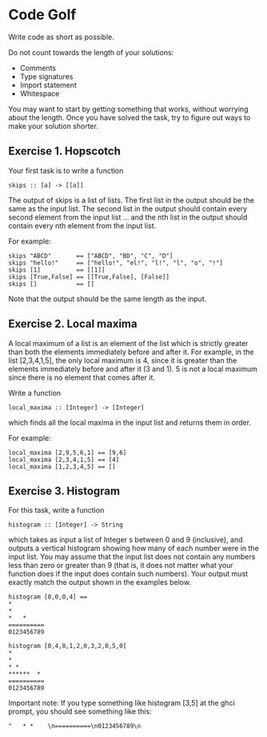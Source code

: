 # Code Golf

Write code as short as possible.

Do not count towards the length of your solutions:
- Comments
- Type signatures
- Import statement
- Whitespace

You may want to start by getting something that works, without
worrying about the length. Once you have solved the task, try to
figure out ways to make your solution shorter.


## Exercise 1. Hopscotch

Your first task is to write a function
```
skips :: [a] -> [[a]]
```

The output of skips is a list of lists. The first list in the output
should be the same as the input list. The second list in the output
should contain every second element from the input list ... and the
nth list in the output should contain every nth element from the input
list.

For example:
```
skips "ABCD"       == ["ABCD", "BD", "C", "D"]
skips "hello!"     == ["hello!", "el!", "l!", "l", "o", "!"]
skips [1]          == [[1]]
skips [True,False] == [[True,False], [False]]
skips []           == []
```

Note that the output should be the same length as the input.


## Exercise 2. Local maxima

A local maximum of a list is an element of the list which is strictly
greater than both the elements immediately before and after it. For
example, in the list [2,3,4,1,5], the only local maximum is 4, since
it is greater than the elements immediately before and after it (3 and
1). 5 is not a local maximum since there is no element that comes
after it.

Write a function
```
local_maxima :: [Integer] -> [Integer]
```
which finds all the local maxima in the input list and returns them in order.

For example:
```
local_maxima [2,9,5,6,1] == [9,6]
local_maxima [2,3,4,1,5] == [4]
local_maxima [1,2,3,4,5] == []
```


## Exercise 3. Histogram

For this task, write a function
```
histogram :: [Integer] -> String
```
which takes as input a list of Integer s between 0 and 9 (inclusive),
and outputs a vertical histogram showing how many of each number were
in the input list. You may assume that the input list does not contain
any numbers less than zero or greater than 9 (that is, it does not
matter what your function does if the input does contain such
numbers). Your output must exactly match the output shown in the
examples below.

```
histogram [0,0,0,4] ==
*
*
*   *
==========
0123456789
```

```
histogram [0,4,8,1,2,0,3,2,0,5,0]
*
*
* *
******  *
==========
0123456789
```

Important note: If you type something like histogram [3,5] at the ghci
prompt, you should see something like this:
```
"   * *    \n==========\n0123456789\n
```
